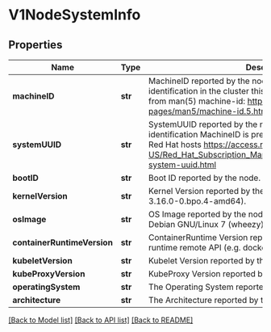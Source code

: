 # V1NodeSystemInfo

## Properties
Name | Type | Description | Notes
------------ | ------------- | ------------- | -------------
**machineID** | **str** | MachineID reported by the node. For unique machine identification in the cluster this field is prefered. Learn more from man(5) machine-id: http://man7.org/linux/man-pages/man5/machine-id.5.html | 
**systemUUID** | **str** | SystemUUID reported by the node. For unique machine identification MachineID is prefered. This field is specific to Red Hat hosts https://access.redhat.com/documentation/en-US/Red_Hat_Subscription_Management/1/html/RHSM/getting-system-uuid.html | 
**bootID** | **str** | Boot ID reported by the node. | 
**kernelVersion** | **str** | Kernel Version reported by the node from &#39;uname -r&#39; (e.g. 3.16.0-0.bpo.4-amd64). | 
**osImage** | **str** | OS Image reported by the node from /etc/os-release (e.g. Debian GNU/Linux 7 (wheezy)). | 
**containerRuntimeVersion** | **str** | ContainerRuntime Version reported by the node through runtime remote API (e.g. docker://1.5.0). | 
**kubeletVersion** | **str** | Kubelet Version reported by the node. | 
**kubeProxyVersion** | **str** | KubeProxy Version reported by the node. | 
**operatingSystem** | **str** | The Operating System reported by the node | 
**architecture** | **str** | The Architecture reported by the node | 

[[Back to Model list]](../README.md#documentation-for-models) [[Back to API list]](../README.md#documentation-for-api-endpoints) [[Back to README]](../README.md)


